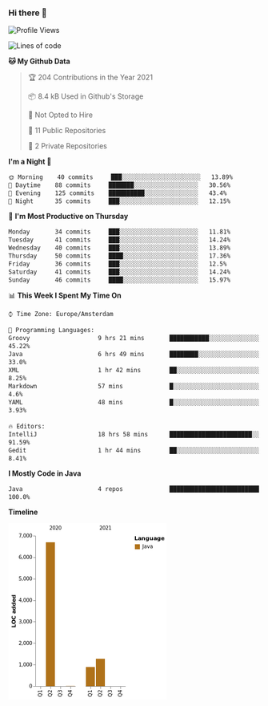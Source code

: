 ### Hi there 👋


<!--START_SECTION:waka-->
![Profile Views](http://img.shields.io/badge/Profile%20Views-4-blue)

![Lines of code](https://img.shields.io/badge/From%20Hello%20World%20I%27ve%20Written-8869%20lines%20of%20code-blue)

**🐱 My Github Data** 

> 🏆 204 Contributions in the Year 2021
 > 
> 📦 8.4 kB Used in Github's Storage 
 > 
> 🚫 Not Opted to Hire
 > 
> 📜 11 Public Repositories 
 > 
> 🔑 2 Private Repositories  
 > 
**I'm a Night 🦉** 

```text
🌞 Morning    40 commits     ███░░░░░░░░░░░░░░░░░░░░░░   13.89% 
🌆 Daytime    88 commits     ███████░░░░░░░░░░░░░░░░░░   30.56% 
🌃 Evening    125 commits    ██████████░░░░░░░░░░░░░░░   43.4% 
🌙 Night      35 commits     ███░░░░░░░░░░░░░░░░░░░░░░   12.15%

```
📅 **I'm Most Productive on Thursday** 

```text
Monday       34 commits     ███░░░░░░░░░░░░░░░░░░░░░░   11.81% 
Tuesday      41 commits     ███░░░░░░░░░░░░░░░░░░░░░░   14.24% 
Wednesday    40 commits     ███░░░░░░░░░░░░░░░░░░░░░░   13.89% 
Thursday     50 commits     ████░░░░░░░░░░░░░░░░░░░░░   17.36% 
Friday       36 commits     ███░░░░░░░░░░░░░░░░░░░░░░   12.5% 
Saturday     41 commits     ███░░░░░░░░░░░░░░░░░░░░░░   14.24% 
Sunday       46 commits     ████░░░░░░░░░░░░░░░░░░░░░   15.97%

```


📊 **This Week I Spent My Time On** 

```text
⌚︎ Time Zone: Europe/Amsterdam

💬 Programming Languages: 
Groovy                   9 hrs 21 mins       ███████████░░░░░░░░░░░░░░   45.22% 
Java                     6 hrs 49 mins       ████████░░░░░░░░░░░░░░░░░   33.0% 
XML                      1 hr 42 mins        ██░░░░░░░░░░░░░░░░░░░░░░░   8.25% 
Markdown                 57 mins             █░░░░░░░░░░░░░░░░░░░░░░░░   4.6% 
YAML                     48 mins             █░░░░░░░░░░░░░░░░░░░░░░░░   3.93%

🔥 Editors: 
IntelliJ                 18 hrs 58 mins      ███████████████████████░░   91.59% 
Gedit                    1 hr 44 mins        ██░░░░░░░░░░░░░░░░░░░░░░░   8.41%

```

**I Mostly Code in Java** 

```text
Java                     4 repos             █████████████████████████   100.0%

```


**Timeline**

![Chart not found](https://raw.githubusercontent.com/powercasgamer/powercasgamer/master/charts/bar_graph.png) 


<!--END_SECTION:waka-->
